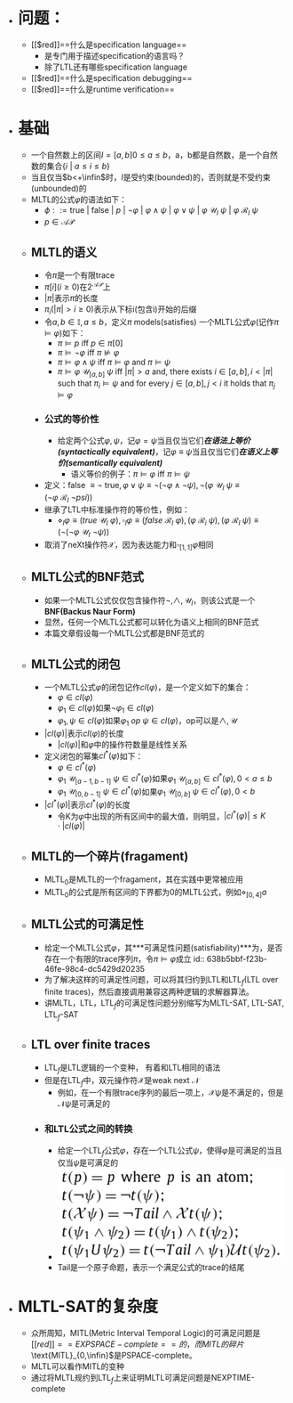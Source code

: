 - # 问题：
	- [[$red]]==什么是specification language==
		- 是专门用于描述specification的语言吗？
		- 除了LTL还有哪些specification language
	- [[$red]]==什么是specification debugging==
	- [[$red]]==什么是runtime verification==
- # 基础
	- 一个自然数上的区间$I=[a,b]0\le a\le b$，a，b都是自然数，是一个自然数的集合$\{i\ |\ a\le i\le b\}$
	- 当且仅当$b<+\infin$时，$I$是受约束(bounded)的，否则就是不受约束(unbounded)的
	- MLTL的公式$\varphi$的语法如下：
		- $\phi::=\text{true | false | }p\ |\ \neg \varphi\ |\ \varphi\wedge \psi\ |\ \varphi\vee\psi\ |\ \varphi \ \mathcal{U}_I\ \psi\ |\ \varphi\ \mathcal{R}_I\ \psi$
		- $p\in \mathcal{AP}$
	- ## MLTL的语义
		- 令$\pi$是一个有限trace
		- $\pi[i](i\ge0)$在$2^\mathcal{AP}$上
		- $|\pi|$表示$\pi$的长度
		- $\pi_i(|\pi|>i\ge0)$表示从下标i(包含i)开始的后缀
		- 令$a,b\in \mathbb{I},a\le b$，定义$\pi$ models(satisfies) 一个MLTL公式$\varphi$(记作$\pi\vDash \varphi$)如下：
			- $\pi \vDash p \text{ iff } p\in \pi[0]$
			- $\pi \vDash \neg \varphi \text{ iff }\pi\nvDash \varphi$
			- $\pi \vDash \varphi \wedge \psi\text{ iff }\pi\vDash\varphi \text{ and }\pi\vDash \psi$
			- $\pi \vDash \varphi\mathcal{\ U}_{[a,b]}\ \psi \text{ iff } |\pi|>a \text{ and, there exists }i\in[a,b],i<|\pi|\text{ such that }\pi_i \vDash \psi\text{ and for every }j\in[a,b], j<i \text{ it holds that }\pi_j \vDash \varphi$
		- ### 公式的等价性
			- 给定两个公式$\varphi,\psi$，记$\varphi = \psi$当且仅当它们***在语法上等价(syntactically equivalent)***，记$\varphi \equiv \psi$当且仅当它们***在语义上等价(semantically equivalent)***
				- 语义等价的例子：$\pi \vDash \varphi \text{ iff }\pi \vDash \psi$
		- 定义：$\text{false }\equiv \neg \text{ true},\varphi \vee \psi \equiv \neg(\neg\varphi\wedge \neg \psi), \neg(\varphi \mathcal{\ U}_I\ \psi \equiv (\neg\varphi \mathcal{\ R}_I\ \neg psi))$
		- 继承了LTL中标准操作符的等价性，例如：
			- $\diamond_I\varphi\equiv(true\mathcal{\ U}_I\ \varphi), \square_I\varphi \equiv (false \mathcal{\ R}_I\ \varphi), (\varphi \mathcal{\ R}_i\ \psi), (\varphi\mathcal{\ R}_I\ \psi)\equiv (\neg(\neg\varphi \mathcal{\ U}_I\ \neg \psi))$
		- 取消了neXt操作符$\mathcal{X}$，因为表达能力和$\square_{[1,1]}\varphi$相同
	- ## MLTL公式的BNF范式
		- 如果一个MLTL公式仅仅包含操作符$\neg,\wedge,\mathcal{U}_I$，则该公式是一个**BNF(Backus Naur Form)**
		- 显然，任何一个MLTL公式都可以转化为语义上相同的BNF范式
		- 本篇文章假设每一个MLTL公式都是BNF范式的
	- ## MLTL公式的闭包
		- 一个MLTL公式$\varphi$的闭包记作$cl(\varphi)$，是一个定义如下的集合：
			- $\varphi \in cl(\varphi)$
			- $\varphi_1 \in cl(\varphi)$如果$\neg\varphi_1 \in cl(\varphi)$
			- $\varphi_1,\psi \in cl(\varphi)$如果$\varphi_1\ op\ \psi \in cl(\varphi)$，op可以是$\wedge,\mathcal{U}$
		- $|cl(\varphi)|$表示$cl(\varphi)$的长度
			- $|cl(\varphi)|$和$\varphi$中的操作符数量是线性关系
		- 定义闭包的幂集$cl^*(\varphi)$如下：
			- $\varphi \in cl^*(\varphi)$
			- $\varphi_1\mathcal{\ U}_{[a-1,b-1]}\ \psi \in cl^*(\varphi)$如果$\varphi_1\mathcal{\ U}_{[a,b]}\in cl^*(\varphi),0< a\le b$
			- $\varphi_1\mathcal{\ U}_{[0,b-1]}\ \psi\in cl^*(\varphi)$如果$\varphi_1\mathcal{\ U}_{[0,b]}\ \psi\in cl^*(\varphi),0<b$
		- $|cl^*(\varphi)|$表示$cl^*(\varphi)$的长度
			- 令K为$\varphi$中出现的所有区间中的最大值，则明显，$|cl^*(\varphi)|\le K\cdot|cl(\varphi)|$
	- ## MLTL的一个碎片(fragament)
		- $\text{MLTL}_0$是MLTL的一个fragament，其在实践中更常被应用
		- $\text{MLTL}_0$的公式是所有区间的下界都为0的MLTL公式，例如$\diamond_{[0,4]}a$
	- ## MLTL公式的可满足性
		- 给定一个MLTL公式$\varphi$，其***可满足性问题(satisfiability)***为，是否存在一个有限的trace序列$\pi$，令$\pi\vDash \varphi$成立
		  id:: 638b5bbf-f23b-46fe-98c4-dc5429d20235
		- 为了解决这样的可满足性问题，可以将其归约到LTL和$\text{LTL}_f$(LTL over finite traces)，然后直接调用兼容这两种逻辑的求解器算法。
		- 讲MLTL，LTL，$\text{LTL}_f$的可满足性问题分别缩写为$\text{MLTL-SAT, LTL-SAT, LTL}_f\text{-SAT}$
	- ## LTL over finite traces
		- $\text{LTL}_f$是LTL逻辑的一个变种， 有着和LTL相同的语法
		- 但是在$\text{LTL}_f$中，双元操作符$\mathcal{X}$是weak next $\mathcal{N}$
			- 例如，在一个有限trace序列的最后一项上，$\mathcal{X}\psi$是不满足的，但是$\mathcal{N}\psi$是可满足的
		- ### 和LTL公式之间的转换
			- 给定一个$\text{LTL}_f$公式$\varphi$，存在一个LTL公式$\psi$，使得$\varphi$是可满足的当且仅当$\psi$是可满足的
			- ![image.png](../assets/image_1670079845954_0.png)
			- Tail是一个原子命题，表示一个满足公式的trace的结尾
- # MLTL-SAT的复杂度
	- 众所周知，MITL(Metric Interval Temporal Logic)的可满足问题是[[$red]]==EXPSPACE-complete==的，而MITL的碎片$\text{MITL}_{0,\infin}$是PSPACE-complete。
	- MLTL可以看作MITL的变种
	- 通过将MLTL规约到$\text{LTL}_f$上来证明MLTL可满足问题是NEXPTIME-complete